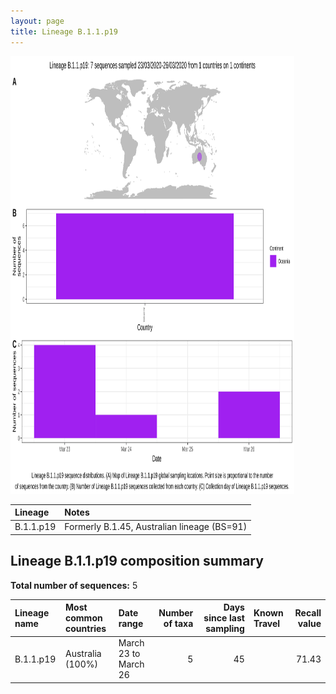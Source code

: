 ```yaml
---
layout: page
title: Lineage B.1.1.p19
---
```




<img src="../assets/images/B.1.1.p19.svg" alt="B.1.1.p19 lineage summary figure" width="90%" height="700px" />


| Lineage | Notes |
|:-----|:-----|
| B.1.1.p19 | Formerly B.1.45, Australian lineage (BS=91) |

<h2>Lineage B.1.1.p19 composition summary </h2>

<strong>Total number of sequences:</strong> 5

| Lineage name | Most common countries | Date range | Number of taxa |  Days since last sampling | Known Travel | Recall value |
|:-----|:-----|:-------|-------:|-------:|:---------|--------:|
| B.1.1.p19 | Australia (100%) | March 23 to March 26 | 5 | 45 |  | 71.43 |
